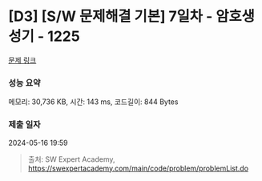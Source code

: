 # [D3] [S/W 문제해결 기본] 7일차 - 암호생성기 - 1225 

[문제 링크](https://swexpertacademy.com/main/code/problem/problemDetail.do?contestProbId=AV14uWl6AF0CFAYD) 

### 성능 요약

메모리: 30,736 KB, 시간: 143 ms, 코드길이: 844 Bytes

### 제출 일자

2024-05-16 19:59



> 출처: SW Expert Academy, https://swexpertacademy.com/main/code/problem/problemList.do